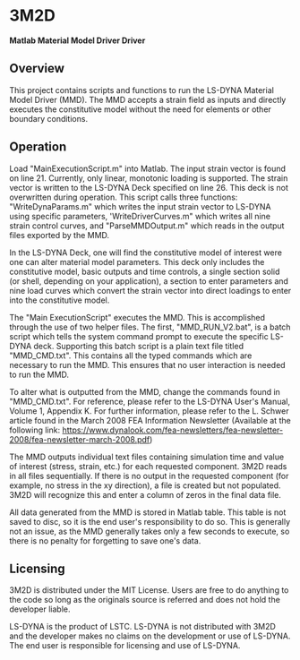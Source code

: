 # 3M2D
**Matlab Material Model Driver Driver**

## Overview
This project contains scripts and functions to run the LS-DYNA Material Model Driver (MMD). The MMD accepts a strain field as inputs and directly executes the constitutive model without the need for elements or other boundary conditions.

## Operation
Load "MainExecutionScript.m" into Matlab. The input strain vector is found on line 21. Currently, only linear, monotonic loading is supported. The strain vector is written to the LS-DYNA Deck specified on line 26. This deck is not overwritten during operation. This script calls three functions: "WriteDynaParams.m" which writes the input strain vector to LS-DYNA using specific parameters, 'WriteDriverCurves.m" which writes all nine strain control curves, and "ParseMMDOutput.m" which reads in the output files exported by the MMD.

In the LS-DYNA Deck, one will find the constitutive model of interest were one can alter material model parameters. This deck only includes the constitutive model, basic outputs and time controls, a single section solid (or shell, depending on your application), a section to enter parameters and nine load curves which convert the strain vector into direct loadings to enter into the constitutive model.

The "Main ExecutionScript" executes the MMD. This is accomplished through the use of two helper files. The first, "MMD_RUN_V2.bat", is a batch script which tells the system command prompt to execute the specific LS-DYNA deck. Supporting this batch script is a plain text file titled "MMD_CMD.txt". This contains all the typed commands which are necessary to run the MMD. This ensures that no user interaction is needed to run the MMD.

To alter what is outputted from the MMD, change the commands found in "MMD_CMD.txt". For reference, please refer to the LS-DYNA User's Manual, Volume 1, Appendix K. For further information, please refer to the L. Schwer article found in the March 2008 FEA Information Newsletter (Available at the following link: <https://www.dynalook.com/fea-newsletters/fea-newsletter-2008/fea-newsletter-march-2008.pdf>)

The MMD outputs individual text files containing simulation time and value of interest (stress, strain, etc.) for each requested component. 3M2D reads in all files sequentially. If there is no output in the requested component (for example, no stress in the xy direction), a file is created but not populated. 3M2D will recognize this and enter a column of zeros in the final data file.

All data generated from the MMD is stored in Matlab table. This table is not saved to disc, so it is the end user's responsibility to do so. This is generally not an issue, as the MMD generally takes only a few seconds to execute, so there is no penalty for forgetting to save one's data. 

## Licensing
3M2D is distributed under the MIT License. Users are free to do anything to the code so long as the originals source is referred and does not hold the developer liable.

LS-DYNA is the product of LSTC. LS-DYNA is not distributed with 3M2D and the developer makes no claims on the development or use of LS-DYNA. The end user is responsible for licensing and use of LS-DYNA.
